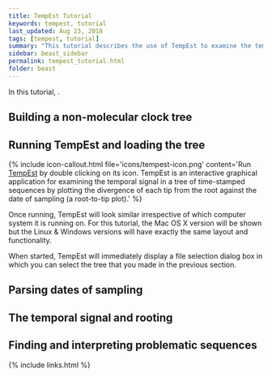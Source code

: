 ```yaml
---
title: TempEst Tutorial
keywords: tempest, tutorial
last_updated: Aug 23, 2018
tags: [tempest, tutorial]
summary: "This tutorial describes the use of TempEst to examine the temporal signal of a data set and to look for problematic or erroneous sequences."
sidebar: beast_sidebar
permalink: tempest_tutorial.html
folder: beast
---
```


In this tutorial, .

## Building a non-molecular clock tree

## Running TempEst and loading the tree

{% include icon-callout.html file='icons/tempest-icon.png' content='Run <a href="tempest">TempEst</a> by double clicking on its icon. TempEst is an interactive graphical application for examining the temporal signal in a tree of time-stamped sequences by plotting the divergence of each tip from the root against the date of sampling (a root-to-tip plot).' %}


Once running, TempEst will look similar irrespective of which computer system it is running on. For this tutorial, the Mac OS X version will be shown but the Linux & Windows versions will have exactly the same layout and functionality.

When started, TempEst will immediately display a file selection dialog box in which you can select the tree that you made in the previous section.

## Parsing dates of sampling

## The temporal signal and rooting

## Finding and interpreting problematic sequences

{% include links.html %}
